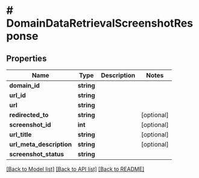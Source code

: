 # # DomainDataRetrievalScreenshotResponse

## Properties

Name | Type | Description | Notes
------------ | ------------- | ------------- | -------------
**domain_id** | **string** |  |
**url_id** | **string** |  |
**url** | **string** |  |
**redirected_to** | **string** |  | [optional]
**screenshot_id** | **int** |  | [optional]
**url_title** | **string** |  | [optional]
**url_meta_description** | **string** |  | [optional]
**screenshot_status** | **string** |  |

[[Back to Model list]](../../README.md#models) [[Back to API list]](../../README.md#endpoints) [[Back to README]](../../README.md)
